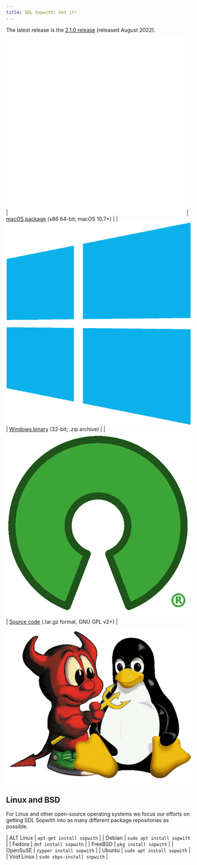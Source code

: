 ```yaml
---
title: SDL Sopwith: Get it!
---
```


The latest release is the [2.1.0 release](https://github.com/fragglet/sdl-sopwith/releases/tag/sdl-sopwith-2.1.0) (released August 2022).

| ![Apple logo](logos/Apple_logo.png) | [macOS package](https://github.com/fragglet/sdl-sopwith/releases/download/sdl-sopwith-2.0.0/sdl-sopwith-2.0.0.dmg) (x86 64-bit; macOS 10.7+) |
| ![Windows logo](logos/Windows_logo.png) | [Windows binary](https://github.com/fragglet/sdl-sopwith/releases/download/sdl-sopwith-2.1.0/sdl-sopwith-2.1.0-win32.zip) (32-bit; .zip archive) |
| ![Open source logo](logos/Open_source_logo.png) | [Source code](https://github.com/fragglet/sdl-sopwith/releases/download/sdl-sopwith-2.1.0/sdl-sopwith-2.1.0.tar.gz)  (.tar.gz format, GNU GPL v2+) |

![Tux and Beastie](logos/Tux-and-beastie.png)

## Linux and BSD

For Linux and other open-source operating systems we focus our efforts on
getting SDL Sopwith into as many different package repositories as
possible.

| ALT Linux     | `apt-get install sopwith`    |
| Debian        | `sudo apt install sopwith`   |
| Fedora        | `dnf install sopwith`        |
| FreeBSD       | `pkg install sopwith`        |
| OpenSuSE      | `zypper install sopwith`     |
| Ubuntu        | `sudo apt install sopwith`   |
| Void Linux    | `sudo xbps-install sopwith`  |

